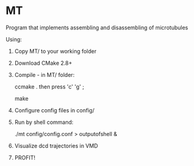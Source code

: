 # MT
 Program that implements assembling and disassembling of microtubules

 Using:

 1) Copy MT/ to your working folder
 2) Download CMake 2.8+
 3) Compile - in MT/ folder: 

 	ccmake .
 then press 'c' 'g' ;
 
 	make

 4) Configure config files in config/
 5) Run by shell command:
 
 	./mt config/config.conf > outputofshell &
 	
 6) Visualize dcd trajectories in VMD
 7) PROFIT!
